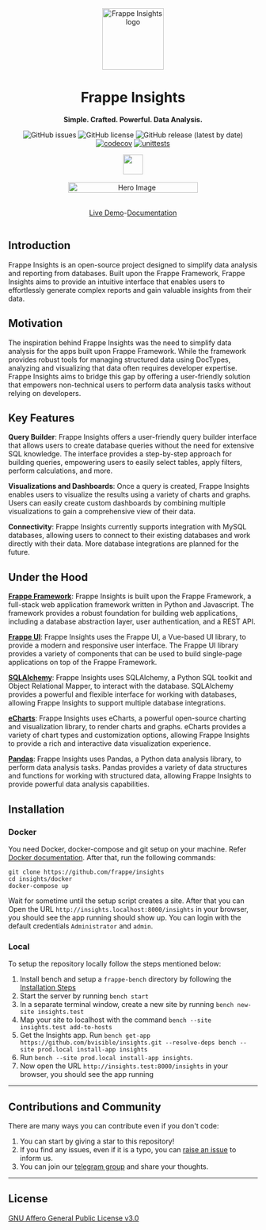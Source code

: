 <div align="center" markdown="1">

<img src=".github/new-logo.svg" alt="Frappe Insights logo" width="124"/>
<h1>Frappe Insights</h1>

**Simple. Crafted. Powerful. Data Analysis.**

![GitHub issues](https://img.shields.io/github/issues/frappe/insights)
![GitHub license](https://img.shields.io/github/license/frappe/insights)
![GitHub release (latest by date)](https://img.shields.io/github/v/release/frappe/insights)
[![codecov](https://codecov.io/github/frappe/insights/branch/develop/graph/badge.svg?token=8ZXHCY4G9U)](https://codecov.io/github/frappe/insights)
[![unittests](https://github.com/frappe/insights/actions/workflows/server-tests.yml/badge.svg)](https://github.com/frappe/insights/actions/workflows/server-tests.yml)

</div>

<div align="center" style="max-height: 40px;">
	<a href="https://frappecloud.com/insights/signup">
		<img src="https://github.com/frappe/hrms/blob/develop/.github/try-on-f-cloud-button.svg" height="40">
	</a>
</div>

<div align="center" style="padding-top: 1rem; padding-bottom: 1rem; display: flex; justify-content:center;">
	<img src=".github/hero-image.png" alt="Hero Image" width="72%" />
</div>

<div align="center" style="padding-top: 1rem; padding-bottom: 1rem; display: flex; justify-content:center;">
	<a href="https://insights-demo.frappe.cloud">Live Demo</a>
	-
	<a href="https://docs.frappeinsights.com">Documentation</a>
</div>

## Introduction
Frappe Insights is an open-source project designed to simplify data analysis and reporting from databases. Built upon the Frappe Framework, Frappe Insights aims to provide an intuitive interface that enables users to effortlessly generate complex reports and gain valuable insights from their data.


## Motivation
The inspiration behind Frappe Insights was the need to simplify data analysis for the apps built upon Frappe Framework. While the framework provides robust tools for managing structured data using DocTypes, analyzing and visualizing that data often requires developer expertise. Frappe Insights aims to bridge this gap by offering a user-friendly solution that empowers non-technical users to perform data analysis tasks without relying on developers.

## Key Features

**Query Builder**: Frappe Insights offers a user-friendly query builder interface that allows users to create database queries without the need for extensive SQL knowledge. The interface provides a step-by-step approach for building queries, empowering users to easily select tables, apply filters, perform calculations, and more.

**Visualizations and Dashboards**: Once a query is created, Frappe Insights enables users to visualize the results using a variety of charts and graphs. Users can easily create custom dashboards by combining multiple visualizations to gain a comprehensive view of their data.

**Connectivity**: Frappe Insights currently supports integration with MySQL databases, allowing users to connect to their existing databases and work directly with their data. More database integrations are planned for the future.

## Under the Hood

[**Frappe Framework**](https://github.com/frappe/frappe): Frappe Insights is built upon the Frappe Framework, a full-stack web application framework written in Python and Javascript. The framework provides a robust foundation for building web applications, including a database abstraction layer, user authentication, and a REST API.

[**Frappe UI**](https://github.com/frappe/frappe-ui): Frappe Insights uses the Frappe UI, a Vue-based UI library, to provide a modern and responsive user interface. The Frappe UI library provides a variety of components that can be used to build single-page applications on top of the Frappe Framework.

[**SQLAlchemy**](https://github.com/sqlalchemy/sqlalchemy): Frappe Insights uses SQLAlchemy, a Python SQL toolkit and Object Relational Mapper, to interact with the database. SQLAlchemy provides a powerful and flexible interface for working with databases, allowing Frappe Insights to support multiple database integrations.

[**eCharts**](https://github.com/apache/echarts): Frappe Insights uses eCharts, a powerful open-source charting and visualization library, to render charts and graphs. eCharts provides a variety of chart types and customization options, allowing Frappe Insights to provide a rich and interactive data visualization experience.

[**Pandas**](https://github.com/pandas-dev/pandas): Frappe Insights uses Pandas, a Python data analysis library, to perform data analysis tasks. Pandas provides a variety of data structures and functions for working with structured data, allowing Frappe Insights to provide powerful data analysis capabilities.


## Installation
### Docker
You need Docker, docker-compose and git setup on your machine. Refer [Docker documentation](https://docs.docker.com/). After that, run the following commands:

```
git clone https://github.com/frappe/insights
cd insights/docker
docker-compose up
```

Wait for sometime until the setup script creates a site. After that you can
Open the URL `http://insights.localhost:8000/insights` in your browser, you should see the app running
should show up. You can login with the default credentials `Administrator` and `admin`.

### Local

To setup the repository locally follow the steps mentioned below:

1. Install bench and setup a `frappe-bench` directory by following the [Installation Steps](https://frappeframework.com/docs/user/en/installation)
1. Start the server by running `bench start`
1. In a separate terminal window, create a new site by running `bench new-site insights.test`
1. Map your site to localhost with the command `bench --site insights.test add-to-hosts`
1. Get the Insights app. Run `bench get-app https://github.com/bvisible/insights.git --resolve-deps
bench --site prod.local install-app insights`
1. Run `bench --site prod.local install-app insights`.
1. Now open the URL `http://insights.test:8000/insights` in your browser, you should see the app running

---
## Contributions and Community

There are many ways you can contribute even if you don't code:

1. You can start by giving a star to this repository!
1. If you find any issues, even if it is a typo, you can [raise an issue](https://github.com/frappe/insights/issues/new) to inform us.
1. You can join our [telegram group](https://t.me/frappeinsights) and share your thoughts.

---

## License

[GNU Affero General Public License v3.0](license.txt)
